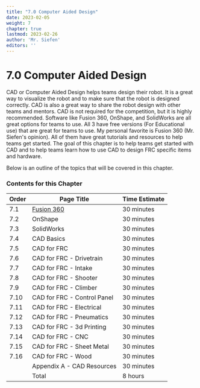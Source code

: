 ```yaml
---
title: "7.0 Computer Aided Design"
date: 2023-02-05
weight: 7
chapter: true
lastmod: 2023-02-26
author: 'Mr. Siefen'
editors: ''
---
```


# 7.0 Computer Aided Design

CAD or Computer Aided Design helps teams design their robot. It is a great way to visualize the robot and to make sure that the robot is designed correctly. CAD is also a great way to share the robot design with other teams and mentors. CAD is not required for the competition, but it is highly recommended. Software like Fusion 360, OnShape, and SolidWorks are all great options for teams to use. All 3 have free versions (For Educational use) that are great for teams to use. My personal favorite is Fusion 360 (Mr. Siefen's opinion). All of them have great tutorials and resources to help teams get started. The goal of this chapter is to help teams get started with CAD and to help teams learn how to use CAD to design FRC specific items and hardware.

Below is an outline of the topics that will be covered in this chapter.

### Contents for this Chapter

| Order | Page Title | Time Estimate |
| --- | --- | --- |
| 7.1 | [Fusion 360](/cad/fusionfirst) | 30 minutes |
| 7.2 | OnShape | 30 minutes |
| 7.3 | SolidWorks | 30 minutes |
| 7.4 | CAD Basics | 30 minutes |
| 7.5 | CAD for FRC | 30 minutes |
| 7.6 | CAD for FRC - Drivetrain | 30 minutes |
| 7.7 | CAD for FRC - Intake | 30 minutes |
| 7.8 | CAD for FRC - Shooter | 30 minutes |
| 7.9 | CAD for FRC - Climber | 30 minutes |
| 7.10 | CAD for FRC - Control Panel | 30 minutes |
| 7.11 | CAD for FRC - Electrical | 30 minutes |
| 7.12 | CAD for FRC - Pneumatics | 30 minutes |
| 7.13 | CAD for FRC - 3d Printing | 30 minutes |
| 7.14 | CAD for FRC - CNC | 30 minutes |
| 7.15 | CAD for FRC - Sheet Metal | 30 minutes |
| 7.16 | CAD for FRC - Wood | 30 minutes |
|      | Appendix A - CAD Resources | 30 minutes |
|      | Total | 8 hours |